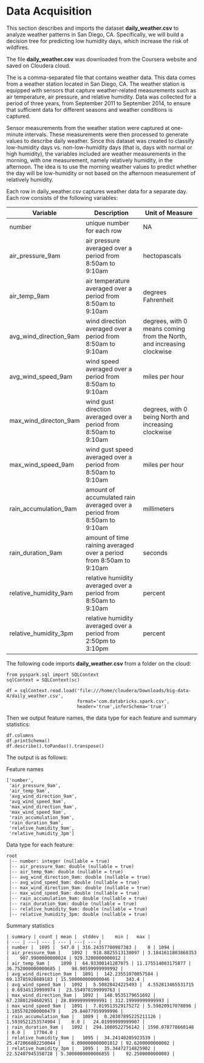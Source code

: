 # Data Acquisition

This section describes and imports the dataset **daily_weather.csv** to analyze weather patterns in San Diego, CA.  Specifically, we will build a decision tree for predicting low humidity days, which increase the risk of wildfires.

The file **daily_weather.csv** was downloaded from the Coursera website and saved on Cloudera cloud.

The  is a comma-separated file that contains weather data. This data comes from a weather station located in San Diego, CA. The weather station is equipped with sensors that capture weather-related measurements such as air temperature, air pressure, and relative humidity. Data was collected for a period of three years, from September 2011 to September 2014, to ensure that sufficient data for different seasons and weather conditions is captured.

Sensor measurements from the weather station were captured at one-minute intervals. These measurements were then processed to generate values to describe daily weather. Since this dataset was created to classify low-humidity days vs. non-low-humidity days (that is, days with normal or high humidity), the variables included are weather measurements in the morning, with one measurement, namely relatively humidity, in the afternoon. The idea is to use the morning weather values to predict whether the day will be low-humidity or not based on the afternoon measurement of relatively humidity.

Each row in daily_weather.csv captures weather data for a separate day. Each row consists of the following variables:

| Variable | Description | Unit of Measure |
| --- | --- | --- |
| number | unique number for each row | NA |
| air_pressure_9am | air pressure averaged over a period from 8:50am to 9:10am | hectopascals |
| air_temp_9am | air temperature averaged over a period from 8:50am to 9:10am | degrees Fahrenheit |
| avg_wind_direction_9am | wind direction averaged over a period from 8:50am to 9:10am | degrees, with 0 means coming from the North, and increasing clockwise |
| avg_wind_speed_9am | wind speed averaged over a period from 8:50am to 9:10am | miles per hour |
| max_wind_directon_9am | wind gust direction averaged over a period from 8:50am to 9:10am | degrees, with 0 being North and increasing clockwise |
| max_wind_speed_9am | wind gust speed averaged over a period from 8:50am to 9:10am | miles per hour |
| rain_accumulation_9am | amount of accumulated rain averaged over a period from 8:50am to 9:10am | millimeters |
| rain_duration_9am | amount of time raining averaged over a period from 8:50am to 9:10am | seconds |
| relative_humidity_9am | relative humidity averaged over a period from 8:50am to 9:10am | percent |
| relative_humidity_3pm | relative humidity averaged over a period from 2:50pm to 3:10pm | percent |

The following code imports **daily_weather.csv** from a folder on the cloud:

```
from pyspark.sql import SQLContext
sqlContext = SQLContext(sc)

df = sqlContext.read.load('file:///home/cloudera/Downloads/big-data-4/daily_weather.csv', 
                          format='com.databricks.spark.csv', 
                          header='true',inferSchema='true')
```

Then we output feature names, the data type for each feature and summary statistics:

```
df.columns
df.printSchema()
df.describe().toPandas().transpose()
```

The output is as follows:

Feature names

```
['number',
 'air_pressure_9am',
 'air_temp_9am',
 'avg_wind_direction_9am',
 'avg_wind_speed_9am',
 'max_wind_direction_9am',
 'max_wind_speed_9am',
 'rain_accumulation_9am',
 'rain_duration_9am',
 'relative_humidity_9am',
 'relative_humidity_3pm']
```

Data type for each feature:

```
root
 |-- number: integer (nullable = true)
 |-- air_pressure_9am: double (nullable = true)
 |-- air_temp_9am: double (nullable = true)
 |-- avg_wind_direction_9am: double (nullable = true)
 |-- avg_wind_speed_9am: double (nullable = true)
 |-- max_wind_direction_9am: double (nullable = true)
 |-- max_wind_speed_9am: double (nullable = true)
 |-- rain_accumulation_9am: double (nullable = true)
 |-- rain_duration_9am: double (nullable = true)
 |-- relative_humidity_9am: double (nullable = true)
 |-- relative_humidity_3pm: double (nullable = true)
```

Summary statistics

```
| summary |	count |	mean |	stddev |	min |	max |
| --- | ---| --- | --- | ---| --- |
| number |	1095 |	547.0 |	316.24357700987383 |	0 |	1094 |
| air_pressure_9am |	1092 |	918.8825513138097 |	3.1841611803868353 |	907.9900000000024 |	929.3200000000012 |
| air_temp_9am |	1090 |	64.93300141287075 |	11.175514003175877 |	36.752000000000685 |	98.90599999999992 |
| avg_wind_direction_9am |	1091 |	142.23551070057584 |	69.13785928889183 |	15.500000000000046 |	343.4 |
| avg_wind_speed_9am |	1092 |	5.50828424225493 |	4.552813465531715 |	0.69345139999974 |	23.554978199999763 |
| max_wind_direction_9am |	1092 |	148.9535179651692 |	67.23801294602951 |	28.89999999999991 |	312.19999999999993 |
| max_wind_speed_9am |	1091 |	7.019513529175272 |	5.59820917078096 |	1.1855782000000479 |	29.84077959999996 |
| rain_accumulation_9am |	1089 |	0.20307895225211126 |	1.5939521253574904 |	0.0 |	24.01999999999907 |
| rain_duration_9am |	1092 |	294.1080522756142 |	1598.078778660148 |	0.0 |	17704.0 |
| relative_humidity_9am |	1095 |	34.24140205923539 |	25.472066802250044 |	6.090000000001012 |	92.6200000000002 |
| relative_humidity_3pm |	1095 |	35.34472714825902 |	22.52407945358728 |	5.3000000000006855 |	92.2500000000003 |
```



